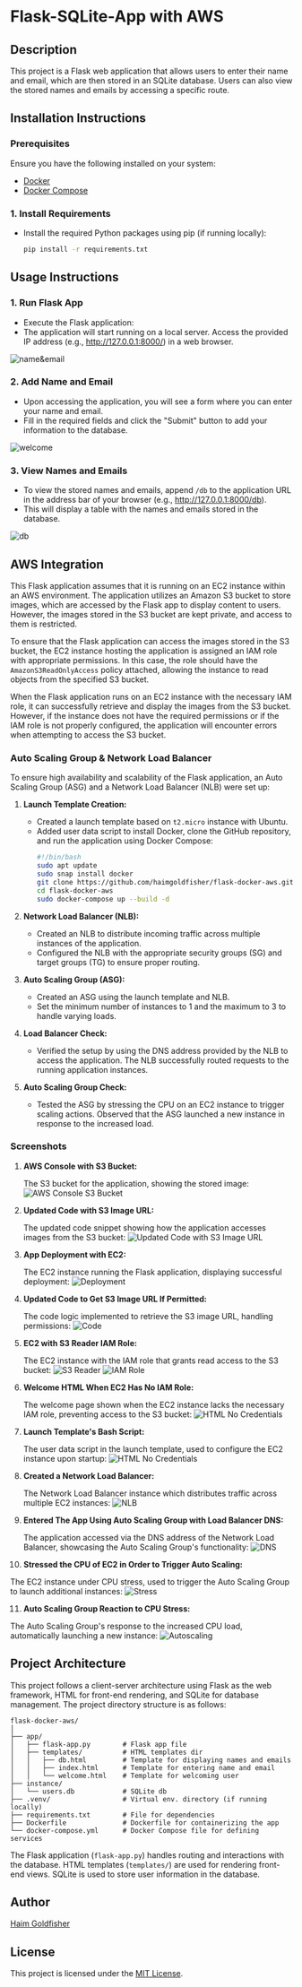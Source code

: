 # Flask-SQLite-App with AWS

## Description

This project is a Flask web application that allows users to enter their name and email, which are then stored in an SQLite database. Users can also view the stored names and emails by accessing a specific route.

## Installation Instructions

### Prerequisites

Ensure you have the following installed on your system:
- [Docker](https://www.docker.com/get-started)
- [Docker Compose](https://docs.docker.com/compose/install/)

### 1. Install Requirements
- Install the required Python packages using pip (if running locally):
  ```sh
  pip install -r requirements.txt 
    ```

## Usage Instructions

### 1. Run Flask App
- Execute the Flask application:
- The application will start running on a local server. Access the provided IP address (e.g., http://127.0.0.1:8000/) in a web browser.

![name&email](snaps/name&email.png)

### 2. Add Name and Email
- Upon accessing the application, you will see a form where you can enter your name and email.
- Fill in the required fields and click the "Submit" button to add your information to the database.

![welcome](snaps/welcome.png)

### 3. View Names and Emails
- To view the stored names and emails, append `/db` to the application URL in the address bar of your browser (e.g., http://127.0.0.1:8000/db).
- This will display a table with the names and emails stored in the database.

![db](snaps/db.png)

## AWS Integration

This Flask application assumes that it is running on an EC2 instance within an AWS environment. The application utilizes an Amazon S3 bucket to store images, which are accessed by the Flask app to display content to users. However, the images stored in the S3 bucket are kept private, and access to them is restricted.

To ensure that the Flask application can access the images stored in the S3 bucket, the EC2 instance hosting the application is assigned an IAM role with appropriate permissions. In this case, the role should have the `AmazonS3ReadOnlyAccess` policy attached, allowing the instance to read objects from the specified S3 bucket.

When the Flask application runs on an EC2 instance with the necessary IAM role, it can successfully retrieve and display the images from the S3 bucket. However, if the instance does not have the required permissions or if the IAM role is not properly configured, the application will encounter errors when attempting to access the S3 bucket.

### Auto Scaling Group & Network Load Balancer

To ensure high availability and scalability of the Flask application, an Auto Scaling Group (ASG) and a Network Load Balancer (NLB) were set up:

1. **Launch Template Creation:**
   - Created a launch template based on `t2.micro` instance with Ubuntu.
   - Added user data script to install Docker, clone the GitHub repository, and run the application using Docker Compose:
     ```bash
     #!/bin/bash
     sudo apt update
     sudo snap install docker
     git clone https://github.com/haimgoldfisher/flask-docker-aws.git
     cd flask-docker-aws
     sudo docker-compose up --build -d
     ```

2. **Network Load Balancer (NLB):**
   - Created an NLB to distribute incoming traffic across multiple instances of the application.
   - Configured the NLB with the appropriate security groups (SG) and target groups (TG) to ensure proper routing.

3. **Auto Scaling Group (ASG):**
   - Created an ASG using the launch template and NLB.
   - Set the minimum number of instances to 1 and the maximum to 3 to handle varying loads.

4. **Load Balancer Check:**
   - Verified the setup by using the DNS address provided by the NLB to access the application. The NLB successfully routed requests to the running application instances.

5. **Auto Scaling Group Check:**
   - Tested the ASG by stressing the CPU on an EC2 instance to trigger scaling actions. Observed that the ASG launched a new instance in response to the increased load.


### Screenshots

1. **AWS Console with S3 Bucket:**
   
   The S3 bucket for the application, showing the stored image:
   ![AWS Console S3 Bucket](snaps/s3_bucket_pic_url.png)

2. **Updated Code with S3 Image URL:**

   The updated code snippet showing how the application accesses images from the S3 bucket:
   ![Updated Code with S3 Image URL](snaps/show_img_s3.png)

3. **App Deployment with EC2:**
   
   The EC2 instance running the Flask application, displaying successful deployment:
   ![Deployment](snaps/ec2-running.png)

4. **Updated Code to Get S3 Image URL If Permitted:**
   
   The code logic implemented to retrieve the S3 image URL, handling permissions:
   ![Code](snaps/private_access_code.png)

5. **EC2 with S3 Reader IAM Role:**

   The EC2 instance with the IAM role that grants read access to the S3 bucket:
   ![S3 Reader](snaps/s3_reader_ec2_access.png)
   ![IAM Role](snaps/ec2_has_access.png)

6. **Welcome HTML When EC2 Has No IAM Role:**

   The welcome page shown when the EC2 instance lacks the necessary IAM role, preventing access to the S3 bucket:
   ![HTML No Credentials](snaps/no_access.png)

7. **Launch Template's Bash Script:**
   
   The user data script in the launch template, used to configure the EC2 instance upon startup:
   ![HTML No Credentials](snaps/user_data.png)

8. **Created a Network Load Balancer:**

   The Network Load Balancer instance which distributes traffic across multiple EC2 instances:
   ![NLB](snaps/load_balancer.png)

9. **Entered The App Using Auto Scaling Group with Load Balancer DNS:**
   
   The application accessed via the DNS address of the Network Load Balancer, showcasing the Auto Scaling Group's functionality:
   ![DNS](snaps/app_access_dns.png)

10. **Stressed the CPU of EC2 in Order to Trigger Auto Scaling:**
   
   The EC2 instance under CPU stress, used to trigger the Auto Scaling Group to launch additional instances:
   ![Stress](snaps/stress.png)

11. **Auto Scaling Group Reaction to CPU Stress:**
   
   The Auto Scaling Group's response to the increased CPU load, automatically launching a new instance:
   ![Autoscaling](snaps/auto_scaling_works.png)

   

## Project Architecture

This project follows a client-server architecture using Flask as the web framework, HTML for front-end rendering, and SQLite for database management. The project directory structure is as follows:
 
```
flask-docker-aws/
│
├── app/
│   ├── flask-app.py        # Flask app file
│   ├── templates/          # HTML templates dir
│   │   ├── db.html         # Template for displaying names and emails
│   │   ├── index.html      # Template for entering name and email
│   │   └── welcome.html    # Template for welcoming user
├── instance/
│   └── users.db            # SQLite db
├── .venv/                  # Virtual env. directory (if running locally)
├── requirements.txt        # File for dependencies
├── Dockerfile              # Dockerfile for containerizing the app
└── docker-compose.yml      # Docker Compose file for defining services
```

The Flask application (`flask-app.py`) handles routing and interactions with the database. HTML templates (`templates/`) are used for rendering front-end views. SQLite is used to store user information in the database.

## Author

[Haim Goldfisher](https://github.com/haimgoldfisher)

## License

This project is licensed under the [MIT License](LICENSE).
